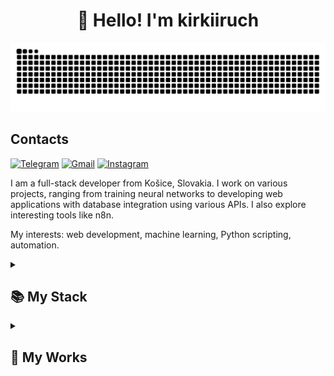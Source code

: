 <h1 align="center">👋 Hello! I'm kirkiiruch</h1>

<p align="center">
  <img width="600" src="docs/assets/github-snake.svg" alt="snake"/>
</p>

## Contacts
[![Telegram](https://img.shields.io/badge/-Telegram-2CA5E0?style=flat&logo=telegram&logoColor=white)](https://t.me/kirkiruch)
[![Gmail](https://img.shields.io/badge/-Gmail-D14836?style=flat&logo=gmail&logoColor=white)](mailto:kirillslyzhuck62@gmail.com)
[![Instagram](https://img.shields.io/badge/-Instagram-E1306C?style=flat&logo=instagram&logoColor=white)](https://instagram.com/kirkiruch)

I am a full-stack developer from Košice, Slovakia. I work on various projects, ranging from training neural networks to developing web applications with database integration using various APIs. I also explore interesting tools like n8n.

My interests: web development, machine learning, Python scripting, automation.

<details align="left">
  <summary><h2><b>📚 My Stack</b></h2></summary>
  <p>
    <h3>Languages</h3>
    <img src="https://skillicons.dev/icons?i=js,ts,python,css,html,c,csharp,cpp&perline=7" />
    <h3>Frameworks / Tools</h3>
    <img src="https://skillicons.dev/icons?i=nodejs,react,vue,docker,git,aws,nginx,pandas,numpy,matplotlib,scikit-learn,sqlalchemy&perline=7" />
    <h3>Software</h3>
    <img src="https://skillicons.dev/icons?i=vscode,figma,notion,postman,webstorm,ros,jetbrains,n8n,datagrip&perline=7" />
    <img src="https://img.shields.io/badge/Gazebo-7838A3?style=flat-square&logo=openscad&logoColor=white" alt="Gazebo" />
    <img src="https://img.shields.io/badge/Webots-3A6BA5?style=flat-square&logo=webots&logoColor=white" alt="Webots" />
    <img src="https://img.shields.io/badge/RViz-00599C?style=flat-square&logo=qt&logoColor=white" alt="RViz" />
    <br>
  </p>
</details>

<details align="left">
  <summary><h2><b>🚀 My Works</b></h2></summary>
  <p>
    <h3>🌐 Web Development</h3>
    <a href="https://github.com/kirkiiruch/Web" target="_blank">
      <img src="https://img.shields.io/badge/Personal%20Website-4CAF50?style=flat-square&logo=vercel&logoColor=white" alt="Web Project"/>
    </a><br>
    <a href="https://github.com/kirkiiruch/Docker-networking" target="_blank">
      <img src="https://img.shields.io/badge/Docker%20Networking-2496ED?style=flat-square&logo=docker&logoColor=white" alt="Docker Networking"/>
    </a><br>
    <a href="https://github.com/kirkiiruch/SocialMediaChatBot" target="_blank">
      <img src="https://img.shields.io/badge/ChatBot%20Integration-7289DA?style=flat-square&logo=discord&logoColor=white" alt="ChatBot Integration"/>
    </a><br>
    <p>A collection of web-based projects including blog platforms, container networking, and social media chatbots.</p>
    <h3>🤖 Machine Learning</h3>
    <a href="https://github.com/kirkiiruch/Neural-Network-Image-Classification" target="_blank">
      <img src="https://img.shields.io/badge/Image%20Classification-FF6F00?style=flat-square&logo=python&logoColor=white" alt="Image Classification"/>
    </a><br>
    <a href="https://github.com/kirkiiruch/VGG16-Xception-s-XGBoost" target="_blank">
      <img src="https://img.shields.io/badge/CNN%20+%20XGBoost-FF6F00?style=flat-square&logo=tensorflow&logoColor=white" alt="CNN + XGBoost"/>
    </a><br>
    <a href="https://github.com/kirkiiruch/kanice" target="_blank">
      <img src="https://img.shields.io/badge/ML%20Experimentation-FF6F00?style=flat-square&logo=scikit-learn&logoColor=white" alt="ML Project"/>
    </a><br>
    <p>Experiments and classification models using convolutional networks and advanced ML techniques.</p>
    <h3>🦿 Robotics</h3>
    <a href="https://github.com/kirkiiruch/Webots_algorithm" target="_blank">
      <img src="https://img.shields.io/badge/Webots%20Sim-7952B3?style=flat-square&logo=webots&logoColor=white" alt="Webots Algorithm"/>
    </a><br>
    <a href="https://github.com/kirkiiruch/Bug_2" target="_blank">
      <img src="https://img.shields.io/badge/Bug%202%20Algorithm-7952B3?style=flat-square&logo=webots&logoColor=white" alt="Bug 2 Algorithm"/>
    </a><br>
    <p>Robot navigation algorithms and simulations in the Webots environment.</p>
    <h3>🗄️ Database Projects</h3>
    <a href="https://github.com/kirkiiruch/Hotel-Business-Database-Project" target="_blank">
      <img src="https://img.shields.io/badge/Hotel%20DB%20System-4479A1?style=flat-square&logo=mysql&logoColor=white" alt="Database Project"/>
    </a><br>
    <p>Database design and implementation for a hotel business management system.</p>
    <h3>🔧 Scripts & Tools</h3>
    <a href="https://github.com/kirkiiruch/Auto_tik_tok_downloader" target="_blank">
      <img src="https://img.shields.io/badge/TikTok%20Downloader-000000?style=flat-square&logo=tiktok&logoColor=white" alt="TikTok Downloader"/>
    </a><br>
    <p>Utility scripts including automation tools like a TikTok video downloader.</p>
  </p>
</details>
